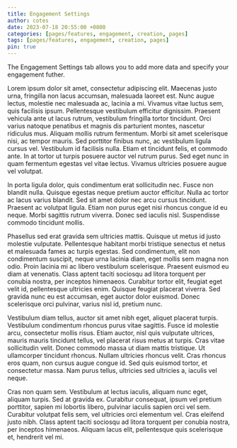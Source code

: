 ```yaml
---
title: Engagement Settings
author: cotes
date: 2023-07-18 20:55:00 +0800
categories: [pages/features, engagement, creation, pages]
tags: [pages/features, engagement, creation, pages]
pin: true
---
```


The Engagement Settings tab allows you to add more data and specify your engagement futher. 

Lorem ipsum dolor sit amet, consectetur adipiscing elit. Maecenas justo urna, fringilla non lacus accumsan, malesuada laoreet est. Nunc augue lectus, molestie nec malesuada ac, lacinia a mi. Vivamus vitae luctus sem, quis facilisis ipsum. Pellentesque vestibulum efficitur dignissim. Praesent vehicula ante ut lacus rutrum, vestibulum fringilla tortor tincidunt. Orci varius natoque penatibus et magnis dis parturient montes, nascetur ridiculus mus. Aliquam mollis rutrum fermentum. Morbi sit amet scelerisque nisi, ac tempor mauris. Sed porttitor finibus nunc, ac vestibulum ligula cursus vel. Vestibulum id facilisis nulla. Etiam et tincidunt felis, et commodo ante. In at tortor ut turpis posuere auctor vel rutrum purus. Sed eget nunc in quam fermentum egestas vel vitae lectus. Vivamus ultricies posuere augue vel volutpat.

In porta ligula dolor, quis condimentum erat sollicitudin nec. Fusce non blandit nulla. Quisque egestas neque pretium auctor efficitur. Nulla ac tortor ac lacus varius blandit. Sed sit amet dolor nec arcu cursus tincidunt. Praesent ac volutpat ligula. Etiam non purus eget nisi rhoncus congue id eu neque. Morbi sagittis rutrum viverra. Donec sed iaculis nisl. Suspendisse commodo tincidunt mollis.

Phasellus sed erat gravida sem ultricies mattis. Quisque ut metus id justo molestie vulputate. Pellentesque habitant morbi tristique senectus et netus et malesuada fames ac turpis egestas. Sed condimentum, elit non condimentum suscipit, neque urna lacinia diam, eget mollis sem magna non odio. Proin lacinia mi ac libero vestibulum scelerisque. Praesent euismod eu diam at venenatis. Class aptent taciti sociosqu ad litora torquent per conubia nostra, per inceptos himenaeos. Curabitur tortor elit, feugiat eget velit id, pellentesque ultricies enim. Quisque feugiat placerat viverra. Sed gravida nunc eu est accumsan, eget auctor dolor euismod. Donec scelerisque orci pulvinar, varius nisl id, pretium nunc.

Vestibulum diam tellus, auctor sit amet nibh eget, aliquet placerat turpis. Vestibulum condimentum rhoncus purus vitae sagittis. Fusce id molestie arcu, consectetur mollis risus. Etiam auctor, nisl quis vulputate ultrices, mauris mauris tincidunt tellus, vel placerat risus metus at turpis. Cras vitae sollicitudin velit. Donec commodo massa ut diam mattis tristique. Ut ullamcorper tincidunt rhoncus. Nullam ultricies rhoncus velit. Cras rhoncus eros quam, non cursus augue congue id. Sed quis euismod tortor, et consectetur massa. Nam purus tellus, ultricies sed ultricies a, iaculis vel neque.

Cras non quam sem. Vestibulum at lectus iaculis, aliquam nunc eget, aliquam turpis. Sed at gravida ex. Curabitur consequat, ipsum vel pretium porttitor, sapien mi lobortis libero, pulvinar iaculis sapien orci vel sem. Curabitur volutpat felis sem, vel ultricies orci elementum vel. Cras eleifend justo nibh. Class aptent taciti sociosqu ad litora torquent per conubia nostra, per inceptos himenaeos. Aliquam lacus elit, pellentesque quis scelerisque et, hendrerit vel mi.
